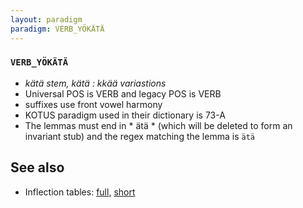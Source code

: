 ```yaml
---
layout: paradigm
paradigm: VERB_YÖKÄTÄ
---
```

### ` VERB_YÖKÄTÄ `

* _kätä stem, kätä : kkää variastions_
* Universal POS is VERB and legacy POS is VERB
* suffixes use front vowel harmony
* KOTUS paradigm used in their dictionary is 73-A
* The lemmas must end in * ätä * (which will be deleted to form an invariant stub) and the regex matching the lemma is ` ätä `

## See also

* Inflection tables: [full](gen/Y/yökätä.html), [short](gen/Y/yökätä_wikt.html)

